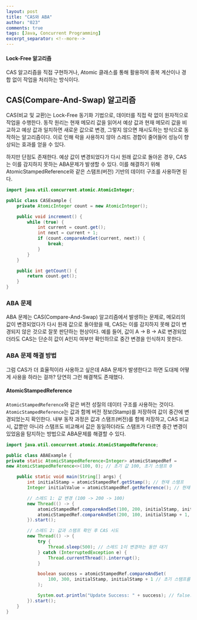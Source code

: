```yaml
---
layout: post
title: "CAS와 ABA"
author: "023"
comments: true
tags: [Java, Concurrent Programming]
excerpt_separator: <!--more-->
---
```


#### Lock-Free 알고리즘
CAS 알고리즘을 직접 구현하거나, Atomic 클래스를 통해 활용하여 중복 계산이나 경합 없이 작업을 처리하는 방식이다.

## CAS(Compare-And-Swap) 알고리즘

CAS(비교 및 교환)는 Lock-Free 동기화 기법으로, 데이터를 직접 락 없이 원자적으로 작업을 수행한다.
동작 원리는 현재 메모리 값을 읽어서 예상 값과 현재 메모리 값을 비교하고 예상 값과 일치하면 새로운 값으로 변경, 그렇지 않으면 재시도하는 방식으로 동작하는 알고리즘이다.
이로 인해 락을 사용하지 않아 스레드 경합이 줄어들어 성능이 향상되는 효과를 얻을 수 있다.

하지만 단점도 존재한다. 
예상 값이 변경되었다가 다시 원래 값으로 돌아온 경우, CAS는 이를 감지하지 못하는 ABA문제가 발생할 수 있다.
이를 해결하기 위해 AtomicStampedReference와 같은 스탬프(버전) 기반의 데이터 구조를 사용하면 된다.

```java
import java.util.concurrent.atomic.AtomicInteger;

public class CASExample {
    private AtomicInteger count = new AtomicInteger();

    public void increment() {
        while (true) {
            int current = count.get();
            int next = current + 1;
            if (count.compareAndSet(current, next)) {
                break;
            }
        }
    }

    public int getCount() {
        return count.get();
    }
}
```

### ABA 문제
ABA 문제는 CAS(Compare-And-Swap) 알고리즘에서 발생하는 문제로, 메모리의 값이 변경되었다가 다시 원래 값으로 돌아왔을 때, CAS는 이를 감지하지 못해 값이 변경되지 않은 것으로 잘못 판단하는 현상이다. 
예를 들어, 값이 A → B → A로 변경되었더라도 CAS는 단순히 값이 A인지 여부만 확인하므로 중간 변경을 인식하지 못한다.

### ABA 문제 해결 방법
그럼 CAS가 더 효율적이라 사용하고 싶은데 ABA 문제가 발생한다고 하면 도대체 어떻게 사용을 하라는 걸까?
당연히 그런 해결책도 존재했다.

#### AtomicStampedReference
`AtomicStampedReference`와 같은 버전 성질의 데이터 구조를 사용하는 것이다.
`AtomicStampedReference`는 값과 함께 버전 정보(Stamp)를 저장하여 값이 중간에 변경되었는지 확인한다.
내부 동작 과정은 값과 스탬프(버전)를 함께 저장하고, CAS 비교 시, 값뿐만 아니라 스탬프도 비교해서 값은 동일하더라도 스탬프가 다르면 중간 변경이 있었음을 탐지하는 방법으로 ABA문제를 해결할 수 있다.

```java
import java.util.concurrent.atomic.AtomicStampedReference;

public class ABAExample {
private static AtomicStampedReference<Integer> atomicStampedRef =
new AtomicStampedReference<>(100, 0); // 초기 값 100, 초기 스탬프 0

    public static void main(String[] args) {
        int initialStamp = atomicStampedRef.getStamp(); // 현재 스탬프
        Integer initialValue = atomicStampedRef.getReference(); // 현재 값

        // 스레드 1: 값 변경 (100 -> 200 -> 100)
        new Thread(() -> {
            atomicStampedRef.compareAndSet(100, 200, initialStamp, initialStamp + 1); // 스탬프 증가
            atomicStampedRef.compareAndSet(200, 100, initialStamp + 1, initialStamp + 2); // 다시 100으로 변경
        }).start();

        // 스레드 2: 값과 스탬프 확인 후 CAS 시도
        new Thread(() -> {
            try {
                Thread.sleep(500); // 스레드 1이 변경하는 동안 대기
            } catch (InterruptedException e) {
                Thread.currentThread().interrupt();
            }

            boolean success = atomicStampedRef.compareAndSet(
                100, 300, initialStamp, initialStamp + 1 // 초기 스탬프를 사용
            );

            System.out.println("Update Success: " + success); // false: 스탬프가 변경됨
        }).start();
    }
}
```
